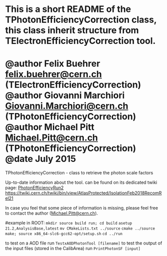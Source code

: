 # This is a short README of the TPhotonEfficiencyCorrection class, this class inherit structure from TElectronEfficiencyCorrection tool.

@author Felix Buehrer felix.buehrer@cern.ch (TElectronEfficiencyCorrection)
@author Giovanni Marchiori Giovanni.Marchiori@cern.ch (TPhotonEfficiencyCorrection)
@author Michael Pitt Michael.Pitt@cern.ch (TPhotonEfficiencyCorrection)
@date July 2015
========================

TPhotonEfficiencyCorrection - class to retrieve the photon scale factors

Up-to-date information about the tool. can be found on its dedicated twiki page:
[PhotonEfficiencyRun2](https://twiki.cern.ch/twiki/bin/view/AtlasProtected/PhotonEfficiencyRun2)
https://twiki.cern.ch/twiki/bin/view/AtlasProtected/IsolationFeb2018RecomRel21

In case you feel that some piece of information is missing, please feel free to contact the author (Michael.Pitt@cern.ch).

#example in ROOT:
`mkdir source build run; cd build`
`asetup 21.2,AnalysisBase,latest`
`mv CMakeLists.txt ../source`
`cmake ../source`
`make; source x86_64-slc6-gcc62-opt/setup.sh`
`cd ../run`

to test on a AOD file run
`TestxAODPhotonTool [filename]`
to test the output of the input files (stored in the CalibArea) run
`PrintPhotonSF [input]`
